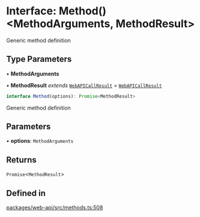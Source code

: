 # Interface: Method()\<MethodArguments, MethodResult\>

Generic method definition

## Type Parameters

• **MethodArguments**

• **MethodResult** *extends* [`WebAPICallResult`](WebAPICallResult.md) = [`WebAPICallResult`](WebAPICallResult.md)

```ts
interface Method(options): Promise<MethodResult>
```

Generic method definition

## Parameters

• **options**: `MethodArguments`

## Returns

`Promise`\<`MethodResult`\>

## Defined in

[packages/web-api/src/methods.ts:508](https://github.com/slackapi/node-slack-sdk/blob/c15385ef93ccdde9702f52f7d1f445999203d794/packages/web-api/src/methods.ts#L508)
